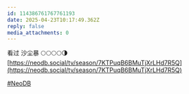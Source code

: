 ```yaml
---
id: 114386761767761193
date: 2025-04-23T10:17:49.362Z
reply: false
media_attachments: 0
---
```


看过 沙尘暴 🌕🌕🌕🌕🌗   
[https://neodb.social/tv/season/7KTPuqB6BMuTjXrLHd7R5Q](https://neodb.social/tv/season/7KTPuqB6BMuTjXrLHd7R5Q)

[#NeoDB](https://e5n.cc/tags/NeoDB)

